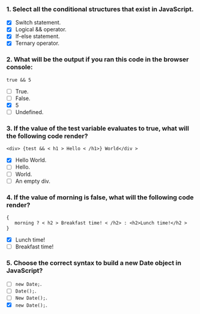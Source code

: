 ### 1. Select all the conditional structures that exist in JavaScript.

- [x] Switch statement.
- [x] Logical && operator.
- [x] If-else statement.
- [x] Ternary operator.

### 2. What will be the output if you ran this code in the browser console:

`true && 5`

- [ ] True.
- [ ] False.
- [x] 5
- [ ] Undefined.

### 3. If the value of the test variable evaluates to true, what will the following code render?

`<div> {test && < h1 > Hello < /h1>} World</div >`

- [x] Hello World.
- [ ] Hello.
- [ ] World.
- [ ] An empty div.

### 4. If the value of morning is false, what will the following code render?

```
{
   morning ? < h2 > Breakfast time! < /h2> : <h2>Lunch time!</h2 >
}
```

- [x] Lunch time!
- [ ] Breakfast time!

### 5. Choose the correct syntax to build a new Date object in JavaScript?

- [ ] `new Date;`.
- [ ] `Date();`.
- [ ] `New Date();`.
- [x] `new Date();`.
